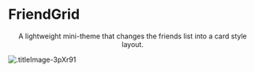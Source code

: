 # FriendGrid
<p align="center">A lightweight mini-theme that changes the friends list into a card style layout.</p>
<img alt=".titleImage-3pXr91" src="https://i.imgur.com/0oKUbWt.png">
